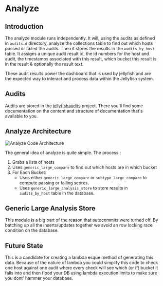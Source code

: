 # Analyze

## Introduction

The analyze module runs independently. It will, using the audits as defined in
`audits.d` directory, analyze the collections table to find out which hosts passed
or failed the audits. Then it stores the results in the `audits_by_host` table.
It assigns a unique audit result id, the id numbers for the host and audit, the
timestamps associated with this result, which bucket this result is in the result
& optionally the result text.

These audit results power the dashboard that is used by jellyfish and are the
expected way to interact and process data within the Jellyfish system.

## Audits

Audits are stored in the
[jellyfishaudits](pages)
project. There you'll find some documentation on the content and structure of
documentation that's available to you.

## Analyze Architecture

![Analyze Code Architecture](/plantuml/analyze_diagram.svg)

The general idea of analyze is quite simple. The process :

1. Grabs a lists of hosts
1. Uses `generic_large_compare` to find out which hosts are in which bucket
1. For Each Bucket:
    * Uses either `generic_large_compare` or `subtype_large_compare` to compute
      passing or failing scores.
    * Uses `generic_large_analysis_store` to store results in `audits_by_host`
      table in the database.

## Generic Large Analysis Store

This module is a big part of the reason that autocommits were turned off. By batching
up all the inserts/updates together we avoid an row locking race condition on the
database.

## Future State

This is a candidate for creating a lambda esque method of generating this data.
Because of the nature of lambda you could simplify this code to check one host
against one audit where every check will see which (or if) bucket it falls into
and then flood your DB using lambda execution limits to make sure you dont' hammer
your database.
